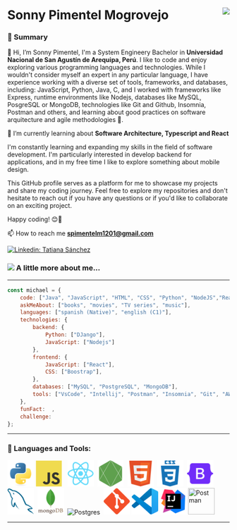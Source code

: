 <div align="left">
  <img src="https://avatars.githubusercontent.com/u/20480987?v=4" align="right" border-radius="50px" height="70">
  <h1>Sonny Pimentel Mogrovejo</h1>
</div>


### 👾 Summary

👋 Hi, I’m Sonny Pimentel, I'm a System Engineery Bachelor in **Universidad Nacional de San Agustín de Arequipa, Perú**. I like to code and enjoy exploring various programming languages and technologies. While I wouldn't consider myself an expert in any particular language, I have experience working with a diverse set of tools, frameworks, and databases, including: JavaScript, Python, Java, C, and I worked with frameworks like Express, runtime environments like Nodejs, databases like MySQL, PosgreSQL or MongoDB, technologies like Git and Github, Insomnia, Postman and others, and learning about good practices on software arquitecture and agile methodologies 👀.

🌱 I’m currently learning about **Software Architecture, Typescript and React**

I'm constantly learning and expanding my skills in the field of software development. I'm particularly interested in develop backend for applications, and in my free time I like to explore something about mobile design.

This GitHub profile serves as a platform for me to showcase my projects and share my coding journey. Feel free to explore my repositories and don't hesitate to reach out if you have any questions or if you'd like to collaborate on an exciting project.

Happy coding! 😊🚀

📫 How to reach me **spimentelm1201@gmail.com**

[![Linkedin: Tatiana Sánchez](https://img.shields.io/badge/LinkedIn-pink?style=for-the-badge&logo=linkedin&logoColor=black)](https://www.linkedin.com/in/sonny-pimentel/)


### <img src="https://media4.giphy.com/media/HscDLzkO8EOTmgkhQP/giphy.gif?cid=ecf05e47xw0fengzcmfo5rttp58gslx8arw113uspyl98m7c&ep=v1_gifs_search&rid=giphy.gif&ct=g" width="50"> A little more about me...  

---

```javascript
const michael = {
    code: ["Java", "JavaScript", "HTML", "CSS", "Python", "NodeJS","React"],
    askMeAbout: ["books", "movies", "TV series", "music"],
    languages: ["spanish (Native)", "english (C1)"],
    technologies: {
        backend: {
            Python: ["DJango"],
            JavaScript: ["Nodejs"]
        },
        frontend: {
            JavaScript: ["React"],
            CSS: ["Boostrap"],
        },
        databases: ["MySQL", "PostgreSQL", "MongoDB"],
        tools: ["VsCode", "Intellij", "Postman", "Insomnia", "Git", "AWS"]
    },
    funFact:  ,
    challenge: 
};
```
---

<div align="left">
    <h3>🔨 Languages and Tools:</h3>
    <div>
        <img src="https://github.com/devicons/devicon/blob/master/icons/python/python-original.svg" title="Python" **alt="Python" width="60" height="60"/>
        <img src="https://github.com/devicons/devicon/blob/master/icons/javascript/javascript-original.svg" title="JavaScript" alt="JavaScript" width="60" height="60"/>&nbsp;&nbsp;
      <img src="https://github.com/devicons/devicon/blob/master/icons/react/react-original.svg" title="React" alt="React" width="60" height="60"/>&nbsp;
        <img src="https://github.com/devicons/devicon/blob/master/icons/nodejs/nodejs-plain.svg" title="NodeJs" alt="NodeJs" width="60" height="60"/>&nbsp;
        <img src="https://github.com/devicons/devicon/blob/master/icons/html5/html5-original.svg" title="HTML5" alt="HTML" width="60" height="60"/>&nbsp;
        <img src="https://github.com/devicons/devicon/blob/master/icons/css3/css3-plain-wordmark.svg"  title="CSS3" alt="CSS" width="60" height="60"/>&nbsp;
        <img src="https://github.com/devicons/devicon/blob/master/icons/bootstrap/bootstrap-plain.svg" title="Bootstrap" alt="Bootstrap" width="60" height="60"/>&nbsp;
        <img src="https://github.com/devicons/devicon/blob/master/icons/mysql/mysql-plain.svg" title="MySQL"  alt="MySQL" width="60" height="60"/>&nbsp;
        <img src="https://github.com/devicons/devicon/blob/master/icons/mongodb/mongodb-original-wordmark.svg" title="Mongo DB"  alt="Mongo DB" width="60" height="60"/>&nbsp;
        <img src="https://github.com/postgres.png?size=40" title="Postgres"  alt="Postgres" width="60" height="60"/>&nbsp;
        <img src="https://github.com/devicons/devicon/blob/master/icons/git/git-plain.svg" title="Git" **alt="Git" width="60" height="60"/>
        <img src="https://github.com/devicons/devicon/blob/master/icons/vscode/vscode-original.svg" title="VsCode" **alt="VsCode" width="60" height="60"/>
      <img src="https://github.com/devicons/devicon/blob/master/icons/intellij/intellij-original.svg" title="IntelliJ" **alt="IntelliJ" width="60" height="60"/>
      <img src="https://github.com/postmanlabs.png" title="Postman" **alt="Postman" width="60" height="60"/>
     </div>
</div>

---
